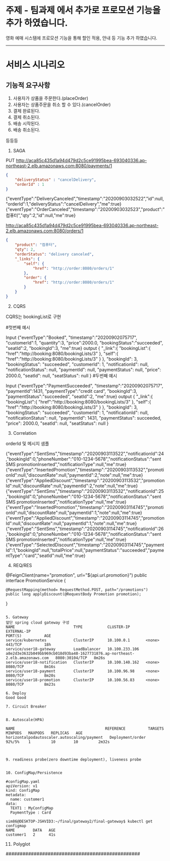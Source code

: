 # 주제 - 팀과제 에서 추가로 프로모션 기능을 추가 하였습니다.

영화 예매 시스템에 프로모션 기능을 통해 할인 적용, 안내 등 기능 추가 하였습니다.

------


# 서비스 시나리오

## 기능적 요구사항

1. 사용자가 상품을 주문한다.(placeOrder)
2. 사용자는 상품주문을 취소 할 수 있다.(cancelOrder)
3. 결제 완료된다.
4. 결제 취소된다.
5. 배송 시작된다.
6. 배송 취소된다.

등등등



1. SAGA


PUT http://aca85c435d1a94d479d2c5ce91995bea-693040336.ap-northeast-2.elb.amazonaws.com:8080/payments/1

```json
{
    "deliveryStatus" : "cancelDelivery",
	"orderId" : 1
}
```

{"eventType":"DeliveryCanceled","timestamp":"20200903032522","id":null,"orderId":1,"deliveryStatus":"cancelDelivery","me":true}
{"eventType":"OrderCanceled","timestamp":"20200903032523","product":"컴퓨터","qty":2,"id":null,"me":true}

http://aca85c435d1a94d479d2c5ce91995bea-693040336.ap-northeast-2.elb.amazonaws.com:8080/orders/1
```json
{
    "product": "컴퓨터",
    "qty": 2,
    "orderStatus": "delivery canceled",
    "_links": {
        "self": {
            "href": "http://order:8080/orders/1"
        },
        "order": {
            "href": "http://order:8080/orders/1"
        }
    }
}
```


2. CQRS

CQRS는 bookingList로 구현

#첫번째 예시

Input
{"eventType":"Booked",
"timestamp":"20200902075717",
"customerId":1,
"quantity":3,
"price":2000.0,
"bookingStatus":"succeeded",
"seatId":2,
"bookingId":3,
"me":true}
output
{
   "_link":{
      "bookingList":{
        "href":"http://booking:8080/bookingLists/3"
      },
      "self":{
        "href":"http://booking:8080/bookingLists/3"
   }
  },
  "bookingId": 3,
  "bookingStatus": "succeeded",
  "customerId": 1,
  "notificationId": null,
  "notificationStatus": null,
  "paymentId": null,
  "paymentStatus": null, 
  "price": 2000.0, 
  "seatId": null,
  "seatStatus": null
}
#두번째 예시

Input
{"eventType":"PaymentSucceeded",
"timestamp":"20200902075717",
"paymentId":1431,
"paymentType":"credit card",
"bookingId":3,
"paymentStatus":"succeeded",
"seatId":2,
"me":true}
output
{
   "_link":{
      "bookingList":{
        "href":"http://booking:8080/bookingLists/3"
      },
      "self":{
        "href":"http://booking:8080/bookingLists/3"
   }
  },
  "bookingId": 3,
  "bookingStatus": "succeeded",
  "customerId": 1,
  "notificationId": null,
  "notificationStatus": null,
  "paymentId": 1431,
  "paymentStatus": succeeded, 
  "price": 2000.0, 
  "seatId": null,
  "seatStatus": null
}


3. Correlation

orderId 및 메시지 샘플

{"eventType":"SentSms","timestamp":"20200903113522","notificationId":24,"bookingId":0,"phoneNumber":"010-1234-5678","notificationStatus":"sent SMS promotionInserted","notificationType":null,"me":true}
{"eventType":"InsertedPromotion","timestamp":"20200903113532","promotionId":null,"discountRate":null,"paymentId":2,"note":null,"me":true}
{"eventType":"AppliedDiscount","timestamp":"20200903113532","promotionId":null,"discountRate":null,"paymentId":2,"note":null,"me":true}
{"eventType":"SentSms","timestamp":"20200903113532","notificationId":25,"bookingId":0,"phoneNumber":"010-1234-5678","notificationStatus":"sent SMS promotionInserted","notificationType":null,"me":true}
{"eventType":"InsertedPromotion","timestamp":"20200903114745","promotionId":null,"discountRate":null,"paymentId":1,"note":null,"me":true}
{"eventType":"AppliedDiscount","timestamp":"20200903114745","promotionId":null,"discountRate":null,"paymentId":1,"note":null,"me":true}
{"eventType":"SentSms","timestamp":"20200903114745","notificationId":26,"bookingId":0,"phoneNumber":"010-1234-5678","notificationStatus":"sent SMS promotionInserted","notificationType":null,"me":true}
{"eventType":"SelectedDiscount","timestamp":"20200903114745","paymentId":1,"bookingId":null,"totalPrice":null,"paymentStatus":"succeeded","paymentType":"card","seatId":null,"me":true}



4. REQ/RES

@FeignClient(name="promotion", url="${api.url.promotion}")
public interface PromotionService {

    @RequestMapping(method= RequestMethod.POST, path="/promotions")
    public long applyDiscount(@RequestBody Promotion promotion);

}
```

5. Gateway
앞단 spring cloud gateway 구성 
NAME                          TYPE           CLUSTER-IP       EXTERNAL-IP                                                                    PORT(S)          AGE
service/kubernetes            ClusterIP      10.100.0.1       <none>                                                                         443/TCP          18h
service/user18-gateway        LoadBalancer   10.100.233.106   a8e2d3e3632b049bb969cb018d93ba48-1627731876.ap-northeast-2.elb.amazonaws.com   8080:30104/TCP   8m26s
service/user18-notification   ClusterIP      10.100.140.162   <none>                                                                         8080/TCP         8m16s
service/user18-payment        ClusterIP      10.100.96.98     <none>                                                                         8080/TCP         8m20s
service/user18-promotion      ClusterIP      10.100.56.83     <none>                                                                         8080/TCP         8m23s

6. Deploy 
Good Good

7. Circuit Breaker


8. Autoscale(HPA)

NAME                                        REFERENCE          TARGETS   MINPODS   MAXPODS   REPLICAS   AGE
horizontalpodautoscaler.autoscaling/payment   Deployment/order   92%/5%    1         10        10         2m32s



9. readiness probe(zero downtime deployment), liveness probe


10. ConfigMap/Persistence

#configMap.yaml
apiVersion: v1
kind: ConfigMap
metadata:
  name: customer1
data:
  TEXT1 : MyConfigMap
  PaymentType : Card

sim86@DESKTOP-JSHVID3:~/final/gateway2/final-gateway$ kubectl get configmap
NAME        DATA   AGE
customer1   2      41s

```

11. Polyglot

################################################


